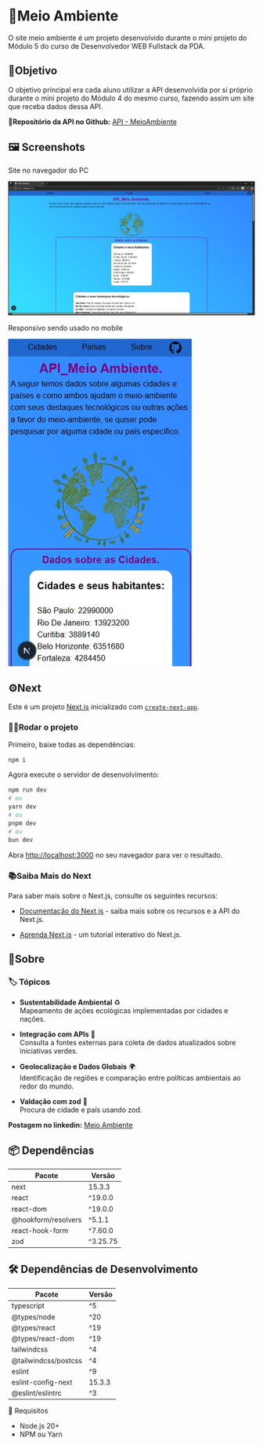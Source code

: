 # 🌱Meio Ambiente

O site meio ambiente é um projeto desenvolvido durante o mini projeto do Módulo 5 do curso de Desenvolvedor WEB Fullstack da PDA.

## 🎯Objetivo

O objetivo principal era cada aluno utilizar a API desenvolvida por si próprio durante o mini projeto do Módulo 4 do mesmo curso, fazendo assim um site que receba dados dessa API.

**🔗Repositório da API no Github:** [API - MeioAmbiente](https://github.com/alissonn17/apiMeioambiente)

## 🖼️ Screenshots

Site no navegador do PC

![Screenshot1](public/screenshot1.png)


Responsivo sendo usado no mobile

![Screenshot2](public/screenshot2.png)

## ⚙️Next

Este é um projeto [Next.js](https://nextjs.org) inicializado com [`create-next-app`](https://nextjs.org/docs/app/api-reference/cli/create-next-app).

### 🏃‍♂️Rodar o projeto

Primeiro, baixe todas as dependências:

```bash
npm i
```

Agora execute o servidor de desenvolvimento: 

```bash 
npm run dev 
# ou 
yarn dev 
# ou 
pnpm dev 
# ou 
bun dev 
``` 

Abra [http://localhost:3000](http://localhost:3000) no seu navegador para ver o resultado.

### 📚Saiba Mais do Next

Para saber mais sobre o Next.js, consulte os seguintes recursos: 

- [Documentação do Next.js](https://nextjs.org/docs) - saiba mais sobre os recursos e a API do Next.js. 

- [Aprenda Next.js](https://nextjs.org/learn) - um tutorial interativo do Next.js.

## 📘Sobre
### 🏷️ Tópicos

- **Sustentabilidade Ambiental** ♻️  
  Mapeamento de ações ecológicas implementadas por cidades e nações.

- **Integração com APIs** 🔗  
  Consulta a fontes externas para coleta de dados atualizados sobre iniciativas verdes.

- **Geolocalização e Dados Globais** 🌍  
  Identificação de regiões e comparação entre políticas ambientais ao redor do mundo.

- **Valdação com zod** 🦺  
  Procura de cidade e país usando zod.

**Postagem no linkedin:** [Meio Ambiente](https://www.linkedin.com/posts/alissonsamueldevsa_github-alissonn17meioambiente-miniprojeto-activity-7346916619652059136-DFx0?utm_source=share&utm_medium=member_android&rcm=ACoAAD0N_UAB4tVIyH2Pz6rsCqJXrlJcK8PBsF4)

## 📦 Dependências

| Pacote            | Versão   |
|-------------------|----------|
| next              |  15.3.3  |
| react             | ^19.0.0  |
| react-dom         | ^19.0.0  |
|@hookform/resolvers| ^5.1.1   |
|react-hook-form    | ^7.60.0  |
|zod                | ^3.25.75 |

## 🛠️ Dependências de Desenvolvimento

| Pacote                 | Versão   |
|------------------------|----------|
| typescript             | ^5       |
| @types/node            | ^20      |
| @types/react           | ^19      |
| @types/react-dom       | ^19      |
| tailwindcss            | ^4       |
| @tailwindcss/postcss   | ^4       |
| eslint                 | ^9       |
| eslint-config-next     | 15.3.3   |
| @eslint/eslintrc       | ^3       |


🚀 Requisitos

- Node.js 20+
- NPM ou Yarn